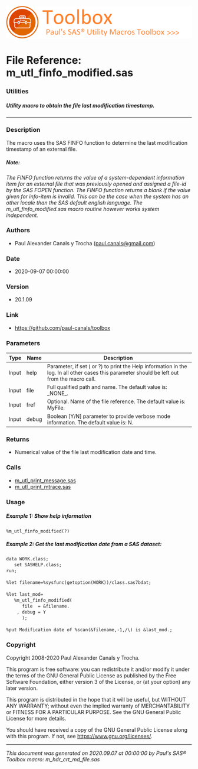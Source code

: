 ![../../misc/images/doc_header.png](../../misc/images/doc_header.png)
# 
# File Reference: m_utl_finfo_modified.sas

### Utilities

##### Utility macro to obtain the file last modification timestamp.

***

### Description
The macro uses the SAS FINFO function to determine the last modification timestamp of an external file.



##### *Note:*
*The FINFO function returns the value of a system-dependent information item for an external file that was previously opened and assigned a file-id by the SAS FOPEN function. The FINFO function returns a blank if the value given for info-item is invalid. This can be the case when the system has an other locale than the SAS default english language. The m_utl_finfo_modified.sas macro routine however works system independent.*

### Authors
* Paul Alexander Canals y Trocha (paul.canals@gmail.com)

### Date
* 2020-09-07 00:00:00

### Version
* 20.1.09

### Link
* https://github.com/paul-canals/toolbox

### Parameters
| Type | Name | Description |
| ---- | ---- | ----------- |
| Input | help | Parameter, if set ( or ?) to print the Help information in the log. In all other cases this parameter should be left out from the macro call. |
| Input | file | Full qualified path and name. The default value is: \_NONE\_. |
| Input | fref | Optional. Name of the file reference. The default value is: MyFile. |
| Input | debug | Boolean [Y/N] parameter to provide verbose mode information. The default value is: N. |

### Returns
* Numerical value of the file last modification date and time.

### Calls
* [m_utl_print_message.sas](m_utl_print_message.md)
* [m_utl_print_mtrace.sas](m_utl_print_mtrace.md)

### Usage

##### Example 1: Show help information
```sas
%m_utl_finfo_modified(?)
```

##### Example 2: Get the last modification date from a SAS dataset:
```sas
data WORK.class;
   set SASHELP.class;
run;

%let filename=%sysfunc(getoption(WORK))/class.sas7bdat;

%let last_mod=
   %m_utl_finfo_modified(
      file  = &filename.
    , debug = Y
      );

%put Modification date of %scan(&filename,-1,/\) is &last_mod.;
```

### Copyright
Copyright 2008-2020 Paul Alexander Canals y Trocha. 
 
This program is free software: you can redistribute it and/or modify 
it under the terms of the GNU General Public License as published by 
the Free Software Foundation, either version 3 of the License, or 
(at your option) any later version. 
 
This program is distributed in the hope that it will be useful, 
but WITHOUT ANY WARRANTY; without even the implied warranty of 
MERCHANTABILITY or FITNESS FOR A PARTICULAR PURPOSE. See the 
GNU General Public License for more details. 
 
You should have received a copy of the GNU General Public License 
along with this program. If not, see <https://www.gnu.org/licenses/>. 


***
*This document was generated on 2020.09.07 at 00:00:00 by Paul's SAS&reg; Toolbox macro: m_hdr_crt_md_file.sas*
